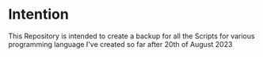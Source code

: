 # Intention

This Repository is intended to create a backup for all the Scripts for various programming language I've created so far after 20th of August 2023
